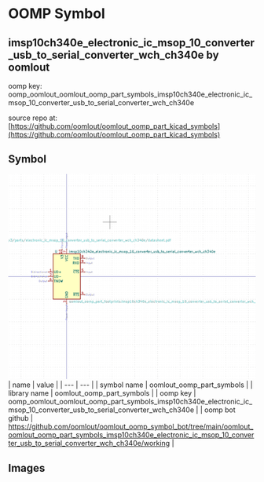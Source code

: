 # OOMP Symbol  
## imsp10ch340e_electronic_ic_msop_10_converter_usb_to_serial_converter_wch_ch340e  by oomlout  
  
oomp key: oomp_oomlout_oomlout_oomp_part_symbols_imsp10ch340e_electronic_ic_msop_10_converter_usb_to_serial_converter_wch_ch340e  
  
source repo at: [https://github.com/oomlout/oomlout_oomp_part_kicad_symbols](https://github.com/oomlout/oomlout_oomp_part_kicad_symbols)  
## Symbol  
  
[![working.png](working_600.png)](working.png)  
| name | value | 
| --- | --- | 
| symbol name | oomlout_oomp_part_symbols | 
| library name | oomlout_oomp_part_symbols | 
| oomp key | oomp_oomlout_oomlout_oomp_part_symbols_imsp10ch340e_electronic_ic_msop_10_converter_usb_to_serial_converter_wch_ch340e | 
| oomp bot github | https://github.com/oomlout/oomlout_oomp_symbol_bot/tree/main/oomlout_oomlout_oomp_part_symbols_imsp10ch340e_electronic_ic_msop_10_converter_usb_to_serial_converter_wch_ch340e/working | 
## Images  
